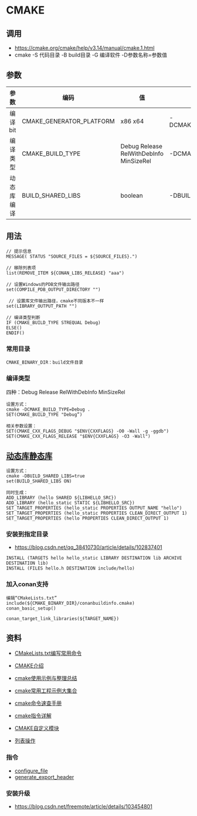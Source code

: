 # CMAKE
## 调用
* https://cmake.org/cmake/help/v3.14/manual/cmake.1.html
* cmake -S 代码目录 -B build目录 -G 编译软件 -D参数名称=参数值

## 参数
| 参数 | 编码 | 值 | 说明 |
| :-: | - | - | - |
| 编译bit | CMAKE_GENERATOR_PLATFORM | x86 x64 | -DCMAKE_GENERATOR_PLATFORM=x64 |
| 编译类型 | CMAKE_BUILD_TYPE | Debug Release RelWithDebInfo MinSizeRel | -DCMAKE_BUILD_TYPE=Debug |
| 动态库编译 | BUILD_SHARED_LIBS | boolean | -DBUILD_SHARED_LIBS=true |

## 用法
```
// 提示信息
MESSAGE( STATUS "SOURCE_FILES = ${SOURCE_FILES}.")

// 移除列表项
list(REMOVE_ITEM ${CONAN_LIBS_RELEASE} "aaa")

// 设置Windows的PDB文件输出路径
set(COMPILE_PDB_OUTPUT_DIRECTORY "")

 // 设置库文件输出路径，cmake不同版本不一样
set(LIBRARY_OUTPUT_PATH "")

// 编译类型判断
IF (CMAKE_BUILD_TYPE STREQUAL Debug)
ELSE()
ENDIF()

```
### 常用目录
```
CMAKE_BINARY_DIR：build文件目录
```

### 编译类型
四种：Debug Release RelWithDebInfo MinSizeRel
```
设置方式：
cmake -DCMAKE_BUILD_TYPE=Debug .
SET(CMAKE_BUILD_TYPE "Debug”)

相关参数设置：
SET(CMAKE_CXX_FLAGS_DEBUG "$ENV{CXXFLAGS} -O0 -Wall -g -ggdb")
SET(CMAKE_CXX_FLAGS_RELEASE "$ENV{CXXFLAGS} -O3 -Wall")
```

## [动态库静态库](https://www.cnblogs.com/zhoug2020/p/5904206.html)
```
设置方式：
cmake -DBUILD_SHARED_LIBS=true
set(BUILD_SHARED_LIBS ON)

同时生成：
ADD_LIBRARY (hello SHARED ${LIBHELLO_SRC})
ADD_LIBRARY (hello_static STATIC ${LIBHELLO_SRC})
SET_TARGET_PROPERTIES (hello_static PROPERTIES OUTPUT_NAME "hello")
SET_TARGET_PROPERTIES (hello_static PROPERTIES CLEAN_DIRECT_OUTPUT 1)
SET_TARGET_PROPERTIES (hello PROPERTIES CLEAN_DIRECT_OUTPUT 1)

```

### 安装到指定目录
* https://blog.csdn.net/qq_38410730/article/details/102837401
```
INSTALL (TARGETS hello hello_static LIBRARY DESTINATION lib ARCHIVE DESTINATION lib)
INSTALL (FILES hello.h DESTINATION include/hello)
```

### 加入conan支持
```
编辑“CMakeLists.txt”
include(${CMAKE_BINARY_DIR}/conanbuildinfo.cmake)
conan_basic_setup()

conan_target_link_libraries(${TARGET_NAME})
```

## 资料
* [CMakeLists.txt编写常用命令](https://www.cnblogs.com/xl2432/p/11225276.html)
* [CMAKE介绍](https://www.hahack.com/codes/cmake/)
* [cmake使用示例与整理总结](https://blog.csdn.net/wzzfeitian/article/details/40963457)
* [cmake常用工程示例大集合](https://blog.csdn.net/FreeApe/article/details/52567087)

* [cmake命令速查手册](https://blog.csdn.net/u010552731/article/details/89293101)
* [cmake指令详解](https://blog.csdn.net/bytxl/article/details/50635016)
* [CMAKE自定义模块](https://www.kancloud.cn/itfanr/cmake-practice/82991)
* [列表操作](https://blog.csdn.net/fuyajun01/article/details/9036477)

### 指令
* [configure_file](https://www.cnblogs.com/the-capricornus/p/4717566.html)
* [generate_export_header](https://www.bookset.io/read/CMake-Cookbook/content-chapter10-10.2-chinese.md)

### 安装升级
* https://blog.csdn.net/freemote/article/details/103454801
